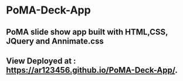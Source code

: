 # PoMA-Deck-App

## PoMA slide show app built with HTML,CSS, JQuery and Annimate.css

## View Deployed at : https://ar123456.github.io/PoMA-Deck-App/.

